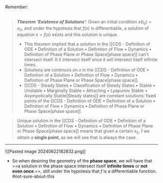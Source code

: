 ###### *Remember*:

> ***Theorem 'Existence of Solutions'***: Given an initial condition $x(t_0) = x_0$, and under the hypotesis that $f(x)$ is differentiable, a solution of equation $\dot x = f(x)$ exists and this solution is unique.
> - This theorem implied that a solution in the [[CDS - Definition of ODE • Definition of a Solution • Definition of Flow • Dynamics • Definition of Phase Plane or Phase Space|phase space]] can't intersect itself. It it intersect itself once it will intersect itself infinite times.
> - Solutions are continuos on $x$ in the [[CDS - Definition of ODE • Definition of a Solution • Definition of Flow • Dynamics • Definition of Phase Plane or Phase Space|phase space]].
> - [[CDS - Steady States • Classification of Steady States • Stable • Unstable • Marginally Stable • Attracting • Lyapunov Stable • Asympotically Stable|Steady states]] are constant solutions: fixed points of the [[CDS - Definition of ODE • Definition of a Solution • Definition of Flow • Dynamics • Definition of Phase Plane or Phase Space|phase space]].

> Unique solution in the [[CDS - Definition of ODE • Definition of a Solution • Definition of Flow • Dynamics • Definition of Phase Plane or Phase Space|phase space]] means that given a certain $x_0, \ \bar t$ we obtain a **single point**, as we will see that is always the case.

----
![[Pasted image 20240622182832.png]]
- So when desining the geometry of the **phase space**, we will have that ==a solution in the phase space intersect itself **infinite times** or **not even once**.==, still under the hypotesis that $f$ is a differentiable function. #not-sure-about-this 
